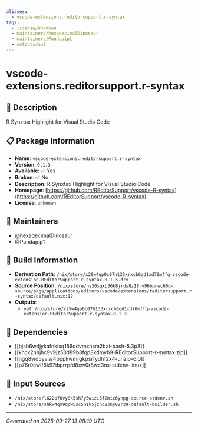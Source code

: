 ```yaml
---
aliases:
  - vscode-extensions.reditorsupport.r-syntax
tags:
  - license/unknown
  - maintainers/hexadecimalDinosaur
  - maintainers/Pandapip1
  - outputs/out
---
```


# vscode-extensions.reditorsupport.r-syntax

## 📝 Description

R Synxtax Highlight for Visual Studio Code

## 📋 Package Information

- **Name**: `vscode-extensions.reditorsupport.r-syntax`
- **Version**: `0.1.3`
- **Available**: ✅ Yes
- **Broken**: ✅ No
- **Description**: R Synxtax Highlight for Visual Studio Code
- **Homepage**: [https://github.com/REditorSupport/vscode-R-syntax](https://github.com/REditorSupport/vscode-R-syntax)
- **License**: `unknown`
## 👥 Maintainers

- @hexadecimalDinosaur
- @Pandapip1


## 🔧 Build Information

- **Derivation Path**: `/nix/store/x29w4qp0c07h133xrxcb6gd1xd70mffq-vscode-extension-REditorSupport-r-syntax-0.1.3.drv`
- **Source Position**: `/nix/store/ns30sqxb36k8jrds8z18rv96bpnwc60d-source/pkgs/applications/editors/vscode/extensions/reditorsupport.r-syntax/default.nix:12`
- **Outputs**:
  - `out`:  `/nix/store/x29w4qp0c07h133xrxcb6gd1xd70mffq-vscode-extension-REditorSupport-r-syntax-0.1.3`

## 🔗 Dependencies

- [[bjsb6wdjykafnkixq156qdvmxhsm2bai-bash-5.3p3]]
- [[khcx2hhjhc9v9jz53d89b8fgp8kdmyh9-REditorSupport-r-syntax.zip]]
- [[ngq8wd5yvlw4pppkwmrgkpsrfydh12x4-unzip-6.0]]
- [[p76r0cwlf6k97ibprrpfd8xw0r8wc3nx-stdenv-linux]]

## 📁 Input Sources

- `/nix/store/l622p70vy8k5sh7y5wizi5f2mic6ynpg-source-stdenv.sh`
- `/nix/store/shkw4qm9qcw5sc5n1k5jznc83ny02r39-default-builder.sh`

---
*Generated on 2025-09-27 13:08:19 UTC*

